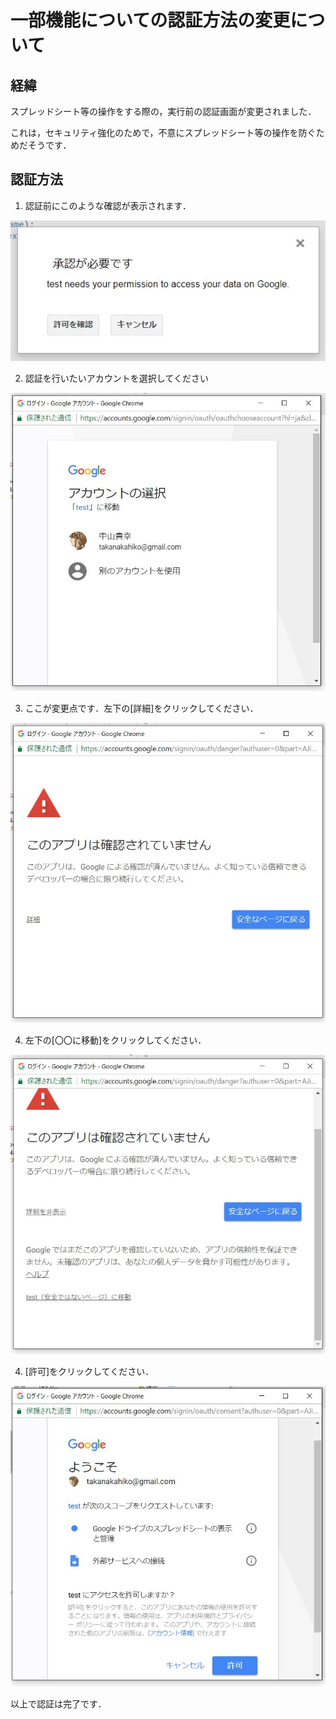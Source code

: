 # 一部機能についての認証方法の変更について

## 経緯

スプレッドシート等の操作をする際の，実行前の認証画面が変更されました．

これは，セキュリティ強化のためで，不意にスプレッドシート等の操作を防ぐためだそうです．

## 認証方法

1. 認証前にこのような確認が表示されます．

![image](image1.jpg)

2. 認証を行いたいアカウントを選択してください

![image](image2.jpg)

3. ここが変更点です．左下の[詳細]をクリックしてください．

![image](image3.jpg)

4. 左下の[〇〇に移動]をクリックしてください．

![image](image4.jpg)

4. [許可]をクリックしてください．

![image](image5.jpg)


以上で認証は完了です．
